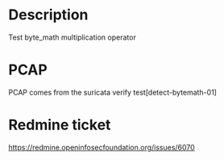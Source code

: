 Description
===========
Test byte_math multiplication operator

PCAP
====
PCAP comes from the suricata verify test[detect-bytemath-01]

Redmine ticket
==============
https://redmine.openinfosecfoundation.org/issues/6070
